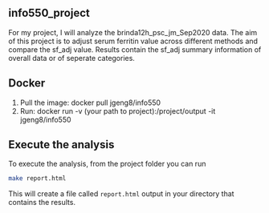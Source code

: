 ## info550_project

For my project, I will analyze the brinda12h_psc_jm_Sep2020 data. The aim of this project is to adjust serum ferritin value across different methods and compare the sf_adj value.
Results contain the sf_adj summary information of overall data or of seperate categories.

## Docker
1. Pull the image: docker pull jgeng8/info550
2. Run: docker run -v (your path to project):/project/output -it jgeng8/info550 

## Execute the analysis

To execute the analysis, from the project folder you can run 

``` bash
make report.html
```

This will create a file called `report.html` output in your directory that contains the results.
